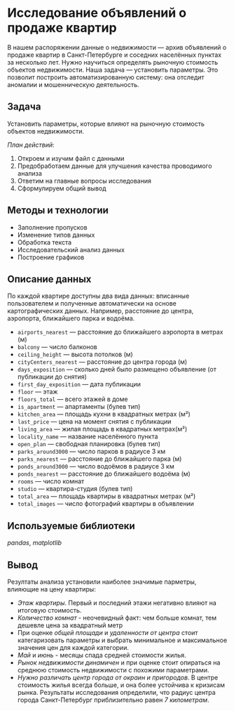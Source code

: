 # Исследование объявлений о продаже квартир
В нашем распоряжении данные о недвижимости — архив объявлений о продаже квартир в Санкт-Петербурге и соседних населённых пунктах за несколько лет.
Нужно научиться определять рыночную стоимость объектов недвижимости. Наша задача — установить параметры. 
Это позволит построить автоматизированную систему: она отследит аномалии и мошенническую деятельность.

## Задача
Установить параметры, которые влияют на рыночную стоимость объектов недвижимости.

*План действий*:
1. Откроем и изучим файл с данными
2. Предобработаем данные для улучшения качества проводимого анализа
3. Ответим на главные вопросы исследования
4. Сформулируем общий вывод

## Методы и технологии
- Заполнение пропусков
- Изменение типов данных
- Обработка текста
- Исследовательский анализ данных
- Построение графиков

## Описание данных
По каждой квартире доступны два вида данных: вписанные пользователем и полученные автоматически на основе картографических данных. Например, расстояние до центра, аэропорта, ближайшего парка и водоёма.

- `airports_nearest` — расстояние до ближайшего аэропорта в метрах (м)
- `balcony` — число балконов
- `ceiling_height` — высота потолков (м)
- `cityCenters_nearest` — расстояние до центра города (м)
- `days_exposition` — сколько дней было размещено объявление (от публикации до снятия)
- `first_day_exposition` — дата публикации
- `floor` — этаж
- `floors_total` — всего этажей в доме
- `is_apartment` — апартаменты (булев тип)
- `kitchen_area` — площадь кухни в квадратных метрах (м²)
- `last_price` — цена на момент снятия с публикации
- `living_area` — жилая площадь в квадратных метрах(м²)
- `locality_name` — название населённого пункта
- `open_plan` — свободная планировка (булев тип)
- `parks_around3000` — число парков в радиусе 3 км
- `parks_nearest` — расстояние до ближайшего парка (м)
- `ponds_around3000` — число водоёмов в радиусе 3 км
- `ponds_nearest` — расстояние до ближайшего водоёма (м)
- `rooms` — число комнат
- `studio` — квартира-студия (булев тип)
- `total_area` — площадь квартиры в квадратных метрах (м²)
- `total_images` — число фотографий квартиры в объявлении

## Используемые библиотеки
*pandas*, *matplotlib*

## Вывод
Резултаты анализа установили наиболее значимые парметры, влияющие на цену квартиры:
- *Этаж квартиры*. Первый и последний этажи негативно влияют на итоговую стоимость.
- *Количество комнат* - неочевидный факт: чем больше комнат, тем дешевле цена за квадратный метр
- При оценке *общей площади* и *удаленности от центра* стоит категаризовать параметры и выбрать минимальное и максимальное значения цен для каждой категории.
- *Май* и *июнь* - месяцы спада средней стоимости жилья.
- *Рынок недвижимости динамичен* и при оценке стоит опираться на среднюю стоимость недвижимости с похожими параметрами. 
- *Нужно различать центр города от окраин и пригородов*. В центре стоимость жилья всегда больше, и она более устойчива к кризисам рынка. Результаты исследования определили, что радиус центра города Санкт-Петербург приблизительно равен *7 километрам*.
